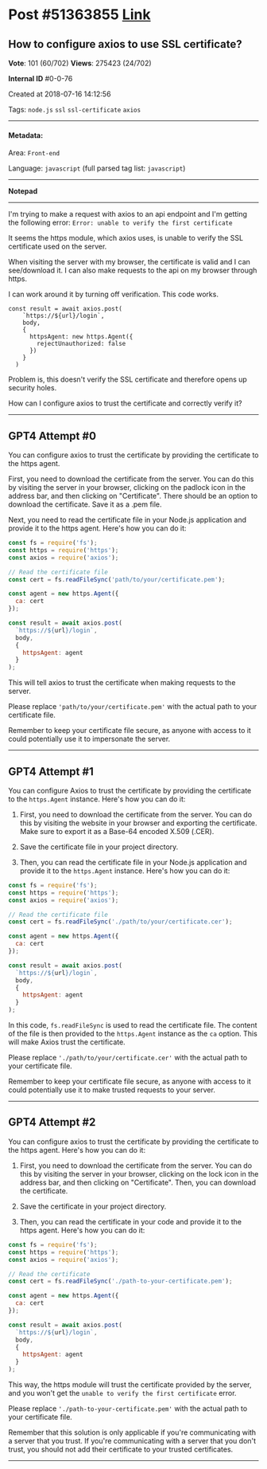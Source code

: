 
# Post \#51363855 [Link](https://stackoverflow.com/questions/51363855/)

## How to configure axios to use SSL certificate?

**Vote**: 101 (60/702) **Views**: 275423 (24/702) 

**Internal ID** \#0-0-76

Created at 2018-07-16 14:12:56

Tags: `node.js` `ssl` `ssl-certificate` `axios`

----------

#### Metadata:

Area: `Front-end`

Language: `javascript` (full parsed tag list: `javascript`)

----------

**Notepad**


----------

I'm trying to make a request with axios to an api endpoint and I'm getting the following error: `Error: unable to verify the first certificate`

It seems the https module, which axios uses, is unable to verify the SSL certificate used on the server.

When visiting the server with my browser, the certificate is valid and I can see/download it. I can also make requests to the api on my browser through https.

I can work around it by turning off verification. This code works.

```
const result = await axios.post(
    `https://${url}/login`,
    body,
    {
      httpsAgent: new https.Agent({
        rejectUnauthorized: false
      })
    }
  )
```


Problem is, this doesn't verify the SSL certificate and therefore opens up security holes.

How can I configure axios to trust the certificate and correctly verify it?


----------
        
## GPT4 Attempt \#0

You can configure axios to trust the certificate by providing the certificate to the https agent. 

First, you need to download the certificate from the server. You can do this by visiting the server in your browser, clicking on the padlock icon in the address bar, and then clicking on "Certificate". There should be an option to download the certificate. Save it as a .pem file.

Next, you need to read the certificate file in your Node.js application and provide it to the https agent. Here's how you can do it:

```javascript
const fs = require('fs');
const https = require('https');
const axios = require('axios');

// Read the certificate file
const cert = fs.readFileSync('path/to/your/certificate.pem');

const agent = new https.Agent({
  ca: cert
});

const result = await axios.post(
  `https://${url}/login`,
  body,
  {
    httpsAgent: agent
  }
);
```

This will tell axios to trust the certificate when making requests to the server. 

Please replace `'path/to/your/certificate.pem'` with the actual path to your certificate file.

Remember to keep your certificate file secure, as anyone with access to it could potentially use it to impersonate the server.

--------

## GPT4 Attempt \#1

You can configure Axios to trust the certificate by providing the certificate to the `https.Agent` instance. Here's how you can do it:

1. First, you need to download the certificate from the server. You can do this by visiting the website in your browser and exporting the certificate. Make sure to export it as a Base-64 encoded X.509 (.CER).

2. Save the certificate file in your project directory.

3. Then, you can read the certificate file in your Node.js application and provide it to the `https.Agent` instance. Here's how you can do it:

```javascript
const fs = require('fs');
const https = require('https');
const axios = require('axios');

// Read the certificate file
const cert = fs.readFileSync('./path/to/your/certificate.cer');

const agent = new https.Agent({
  ca: cert
});

const result = await axios.post(
  `https://${url}/login`,
  body,
  {
    httpsAgent: agent
  }
);
```

In this code, `fs.readFileSync` is used to read the certificate file. The content of the file is then provided to the `https.Agent` instance as the `ca` option. This will make Axios trust the certificate.

Please replace `'./path/to/your/certificate.cer'` with the actual path to your certificate file.

Remember to keep your certificate file secure, as anyone with access to it could potentially use it to make trusted requests to your server.

--------

## GPT4 Attempt \#2

You can configure axios to trust the certificate by providing the certificate to the https agent. Here's how you can do it:

1. First, you need to download the certificate from the server. You can do this by visiting the server in your browser, clicking on the lock icon in the address bar, and then clicking on "Certificate". Then, you can download the certificate.

2. Save the certificate in your project directory.

3. Then, you can read the certificate in your code and provide it to the https agent. Here's how you can do it:

```javascript
const fs = require('fs');
const https = require('https');
const axios = require('axios');

// Read the certificate
const cert = fs.readFileSync('./path-to-your-certificate.pem');

const agent = new https.Agent({
  ca: cert
});

const result = await axios.post(
  `https://${url}/login`,
  body,
  {
    httpsAgent: agent
  }
);
```

This way, the https module will trust the certificate provided by the server, and you won't get the `unable to verify the first certificate` error.

Please replace `'./path-to-your-certificate.pem'` with the actual path to your certificate file.

Remember that this solution is only applicable if you're communicating with a server that you trust. If you're communicating with a server that you don't trust, you should not add their certificate to your trusted certificates.

--------
